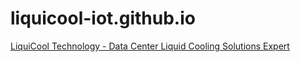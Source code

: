 # liquicool-iot.github.io

[LiquiCool Technology - Data Center Liquid Cooling Solutions Expert](https://www.liquicool.hk/)


